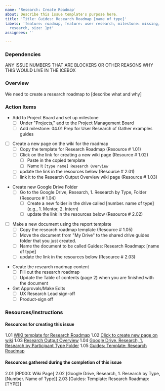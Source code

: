 ```yaml
---
name: 'Research: Create Roadmap'
about: Describe this issue template's purpose here.
title: 'Title: Guides: Research Roadmap [name of type]'
labels: 'feature: roadmap, feature: user research, milestone: missing, role: UI/UX
  research, size: 1pt'
assignees: ''

---
```


### Dependencies
ANY ISSUE NUMBERS THAT ARE BLOCKERS OR OTHER REASONS WHY THIS WOULD LIVE IN THE ICEBOX

### Overview
We need to create a research roadmap to [describe what and why]

### Action Items
- Add to Project Board and set up milestone
  - [ ] Under "Projects," add to the Project Management Board
  - [ ] Add milestone: 04.01 Prep for User Research of Gather examples guides
- [ ] Create a new page on the wiki for the roadmap
    - [ ] Copy the template for Research Roadmap (Resource # 1.01)
    - [ ] Click on the link for creating a new wiki page (Resource # 1.02)
      - [ ] Paste in the copied template 
      - [ ] Name it `[type name] Research Overview`
    - [ ] update the link in the resources below (Resource # 2.01)
    - [ ] link it to the Research Output Overview wiki page (Resource # 1.03)
- Create new Google Drive Folder
   - [ ] Go to the Google Drive, Research, 1. Research by Type, Folder (Resource # 1.04)
     - [ ] Create a new folder in the drive called [number. name of type] (e.g., 1. Mentor, 2. Intern)
     - [ ] update the link in the resources below (Resource # 2.02)
- [ ] Make a new document using the report template 
  - [ ] Copy the research roadmap template (Resource # 1.05)
  - [ ] Move the document from "My Drive" to the shared drive guides folder that you just created.
  - [ ] Name the document to be called Guides: Research Roadmap: [name of type] 
  - [ ] update the link in the resources below (Resource # 2.03)
- Create the research roadmap content
   - [ ] Fill out the research roadmap
   - [ ] Update the Table of contents (page 2) when you are finished with the document
- Get Approvals/Make Edits
   - [ ] UX Research Lead sign-off
   - [ ] Product-sign off

### Resources/Instructions 

#### Resources for creating this issue
1.01 [WIKI template for Research Roadmap](https://github.com/hackforla/guides/wiki/research-roadmap-wiki-template)
1.02 [Click to create new page on wiki](https://github.com/hackforla/guides/wiki/_new)
1.03 [Research Output Overview](https://github.com/hackforla/guides/wiki/Research-Output-Overview)
1.04 [Google Drive, Research, 1. Research by Participant Type Folder](https://drive.google.com/drive/folders/1rFyhdgGs7wzGSujEzXXDDo02govPtyKV)
1.05 [Guides: Template: Research Roadmap](https://docs.google.com/document/d/1k53Rut2QKrOZqJzwOSXOTp8gF9Puwpv183XuvYRTkTA/edit?usp=sharing)

#### Resources gathered during the completion of this issue
2.01 [RP000: Wiki Page]
2.02 [Google Drive, Research, 1. Research by Type, [Number. Name of Type]]
2.03 [Guides: Template: Research Roadmap: [TYPE]]
